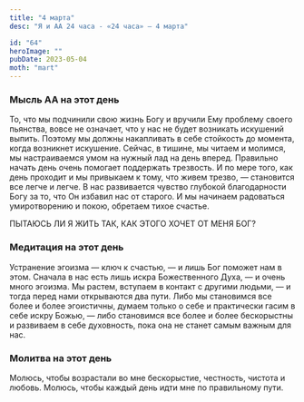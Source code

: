 ```yaml
---
title: "4 марта"
desc: "Я и АА 24 часа - «24 часа» — 4 марта"

id: "64"
heroImage: ""
pubDate: 2023-05-04
moth: "mart"
---
```


### Мысль АА на этот день

То, что мы подчинили свою жизнь Богу и вручили Ему проблему своего пьянства,
вовсе не означает, что у нас не будет возникать искушений выпить. Поэтому мы
должны накапливать в себе стойкость до момента, когда возникнет искушение.
Сейчас, в тишине, мы читаем и молимся, мы настраиваемся умом на нужный лад на
день вперед. Правильно начать день очень помогает поддержать трезвость. И по
мере того, как день проходит и мы привыкаем к тому, что живем трезво, —
становится все легче и легче. В нас развивается чувство глубокой благодарности
Богу за то, что Он избавил нас от старого. И мы начинаем радоваться
умиротворению и покою, обретаем тихое счастье.

ПЫТАЮСЬ ЛИ Я ЖИТЬ ТАК, КАК ЭТОГО ХОЧЕТ ОТ МЕНЯ БОГ?

### Медитация на этот день

Устранение эгоизма — ключ к счастью, — и лишь Бог поможет нам в этом. Сначала
в нас есть лишь искра Божественного Духа, — и очень много эгоизма. Мы растем,
вступаем в контакт с другими людьми, — и тогда перед нами открываются два
пути. Либо мы становимся все более и более эгоистичны, думаем только о себе и
практически гасим в себе искру Божью, — либо становимся все более и более
бескорыстны и развиваем в себе духовность, пока она не станет самым важным для
нас.

### Молитва на этот день

Молюсь, чтобы возрастали во мне бескорыстие, честность, чистота и любовь.
Молюсь, чтобы каждый день идти мне по правильному пути.
